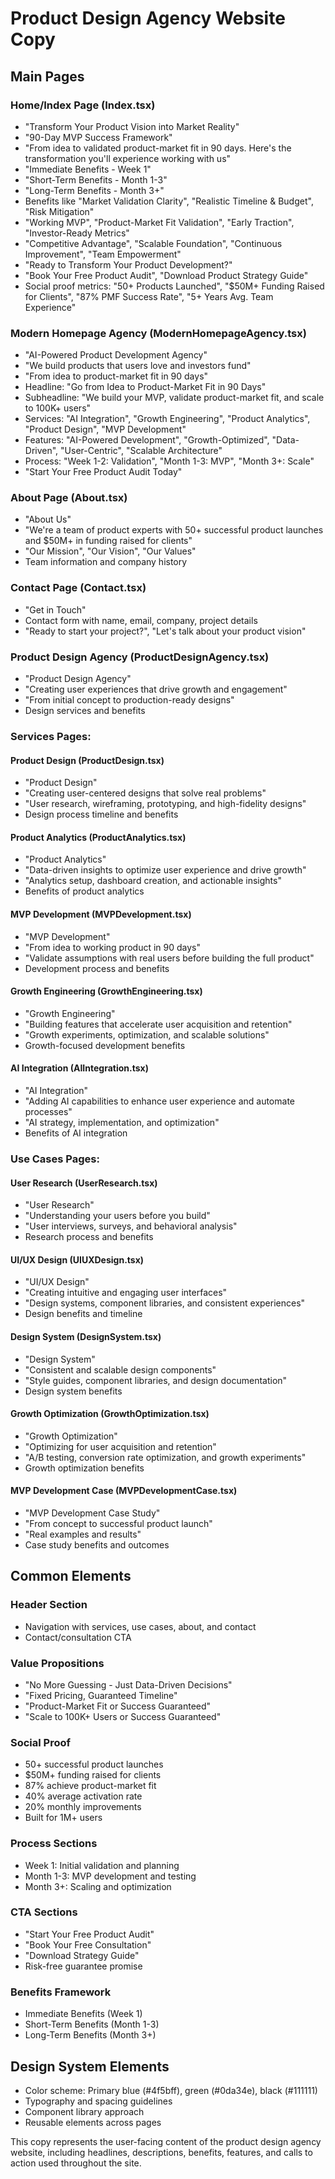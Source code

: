 # Product Design Agency Website Copy

## Main Pages

### Home/Index Page (Index.tsx)
- "Transform Your Product Vision into Market Reality"
- "90-Day MVP Success Framework"
- "From idea to validated product-market fit in 90 days. Here's the transformation you'll experience working with us"
- "Immediate Benefits - Week 1"
- "Short-Term Benefits - Month 1-3"
- "Long-Term Benefits - Month 3+"
- Benefits like "Market Validation Clarity", "Realistic Timeline & Budget", "Risk Mitigation"
- "Working MVP", "Product-Market Fit Validation", "Early Traction", "Investor-Ready Metrics"
- "Competitive Advantage", "Scalable Foundation", "Continuous Improvement", "Team Empowerment"
- "Ready to Transform Your Product Development?"
- "Book Your Free Product Audit", "Download Product Strategy Guide"
- Social proof metrics: "50+ Products Launched", "$50M+ Funding Raised for Clients", "87% PMF Success Rate", "5+ Years Avg. Team Experience"

### Modern Homepage Agency (ModernHomepageAgency.tsx)
- "AI-Powered Product Development Agency"
- "We build products that users love and investors fund"
- "From idea to product-market fit in 90 days"
- Headline: "Go from Idea to Product-Market Fit in 90 Days"
- Subheadline: "We build your MVP, validate product-market fit, and scale to 100K+ users"
- Services: "AI Integration", "Growth Engineering", "Product Analytics", "Product Design", "MVP Development"
- Features: "AI-Powered Development", "Growth-Optimized", "Data-Driven", "User-Centric", "Scalable Architecture"
- Process: "Week 1-2: Validation", "Month 1-3: MVP", "Month 3+: Scale"
- "Start Your Free Product Audit Today"

### About Page (About.tsx)
- "About Us"
- "We're a team of product experts with 50+ successful product launches and $50M+ in funding raised for clients"
- "Our Mission", "Our Vision", "Our Values"
- Team information and company history

### Contact Page (Contact.tsx)
- "Get in Touch"
- Contact form with name, email, company, project details
- "Ready to start your project?", "Let's talk about your product vision"

### Product Design Agency (ProductDesignAgency.tsx)
- "Product Design Agency"
- "Creating user experiences that drive growth and engagement"
- "From initial concept to production-ready designs"
- Design services and benefits

### Services Pages:

#### Product Design (ProductDesign.tsx)
- "Product Design"
- "Creating user-centered designs that solve real problems"
- "User research, wireframing, prototyping, and high-fidelity designs"
- Design process timeline and benefits

#### Product Analytics (ProductAnalytics.tsx)
- "Product Analytics"
- "Data-driven insights to optimize user experience and drive growth"
- "Analytics setup, dashboard creation, and actionable insights"
- Benefits of product analytics

#### MVP Development (MVPDevelopment.tsx)
- "MVP Development"
- "From idea to working product in 90 days"
- "Validate assumptions with real users before building the full product"
- Development process and benefits

#### Growth Engineering (GrowthEngineering.tsx)
- "Growth Engineering"
- "Building features that accelerate user acquisition and retention"
- "Growth experiments, optimization, and scalable solutions"
- Growth-focused development benefits

#### AI Integration (AIIntegration.tsx)
- "AI Integration"
- "Adding AI capabilities to enhance user experience and automate processes"
- "AI strategy, implementation, and optimization"
- Benefits of AI integration

### Use Cases Pages:

#### User Research (UserResearch.tsx)
- "User Research"
- "Understanding your users before you build"
- "User interviews, surveys, and behavioral analysis"
- Research process and benefits

#### UI/UX Design (UIUXDesign.tsx)
- "UI/UX Design"
- "Creating intuitive and engaging user interfaces"
- "Design systems, component libraries, and consistent experiences"
- Design benefits and timeline

#### Design System (DesignSystem.tsx)
- "Design System"
- "Consistent and scalable design components"
- "Style guides, component libraries, and design documentation"
- Design system benefits

#### Growth Optimization (GrowthOptimization.tsx)
- "Growth Optimization"
- "Optimizing for user acquisition and retention"
- "A/B testing, conversion rate optimization, and growth experiments"
- Growth optimization benefits

#### MVP Development Case (MVPDevelopmentCase.tsx)
- "MVP Development Case Study"
- "From concept to successful product launch"
- "Real examples and results"
- Case study benefits and outcomes

## Common Elements

### Header Section
- Navigation with services, use cases, about, and contact
- Contact/consultation CTA

### Value Propositions
- "No More Guessing - Just Data-Driven Decisions"
- "Fixed Pricing, Guaranteed Timeline"
- "Product-Market Fit or Success Guaranteed"
- "Scale to 100K+ Users or Success Guaranteed"

### Social Proof
- 50+ successful product launches
- $50M+ funding raised for clients
- 87% achieve product-market fit
- 40% average activation rate
- 20% monthly improvements
- Built for 1M+ users

### Process Sections
- Week 1: Initial validation and planning
- Month 1-3: MVP development and testing
- Month 3+: Scaling and optimization

### CTA Sections
- "Start Your Free Product Audit"
- "Book Your Free Consultation"
- "Download Strategy Guide"
- Risk-free guarantee promise

### Benefits Framework
- Immediate Benefits (Week 1)
- Short-Term Benefits (Month 1-3) 
- Long-Term Benefits (Month 3+)

## Design System Elements
- Color scheme: Primary blue (#4f5bff), green (#0da34e), black (#111111)
- Typography and spacing guidelines
- Component library approach
- Reusable elements across pages

This copy represents the user-facing content of the product design agency website, including headlines, descriptions, benefits, features, and calls to action used throughout the site.